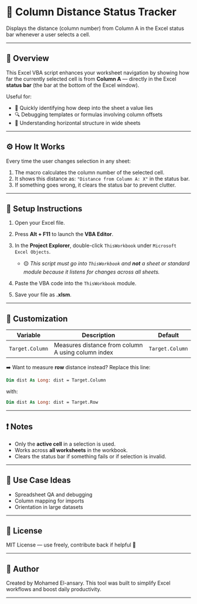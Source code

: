 # 📏 Column Distance Status Tracker

Displays the distance (column number) from Column A in the Excel status bar whenever a user selects a cell.

---

## 📌 Overview

This Excel VBA script enhances your worksheet navigation by showing how far the currently selected cell is from **Column A** — directly in the Excel **status bar** (the bar at the bottom of the Excel window).

Useful for:

* 🧾 Quickly identifying how deep into the sheet a value lies
* 🔍 Debugging templates or formulas involving column offsets
* 📐 Understanding horizontal structure in wide sheets

---

## ⚙️ How It Works

Every time the user changes selection in any sheet:

1. The macro calculates the column number of the selected cell.
2. It shows this distance as: `"Distance from Column A: X"` in the status bar.
3. If something goes wrong, it clears the status bar to prevent clutter.

---

## 📂 Setup Instructions

1. Open your Excel file.
2. Press **Alt + F11** to launch the **VBA Editor**.
3. In the **Project Explorer**, double-click `ThisWorkbook` under `Microsoft Excel Objects`.

   * 🟡 *This script must go into `ThisWorkbook` and **not** a sheet or standard module because it listens for changes across all sheets.*
4. Paste the VBA code into the `ThisWorkbook` module.
5. Save your file as **.xlsm**.

---

## 🔧 Customization

| Variable        | Description                                        | Default         |
| --------------- | -------------------------------------------------- | --------------- |
| `Target.Column` | Measures distance from column A using column index | `Target.Column` |

➡️ Want to measure **row** distance instead?
Replace this line:

```vb
Dim dist As Long: dist = Target.Column
```

with:

```vb
Dim dist As Long: dist = Target.Row
```

---

## ❗ Notes

* Only the **active cell** in a selection is used.
* Works across **all worksheets** in the workbook.
* Clears the status bar if something fails or if selection is invalid.

---

## 🧠 Use Case Ideas

* Spreadsheet QA and debugging
* Column mapping for imports
* Orientation in large datasets

---

## 📄 License

MIT License — use freely, contribute back if helpful 💙

---

## 👏 Author

Created by Mohamed El-ansary. This tool was built to simplify Excel workflows and boost daily productivity.

---
